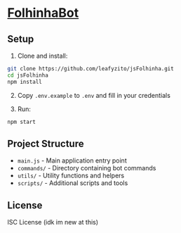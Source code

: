 # [FolhinhaBot](https://folhinhabot.com/)

## Setup

1. Clone and install:
```bash
git clone https://github.com/leafyzito/jsFolhinha.git
cd jsFolhinha
npm install
```

2. Copy `.env.example` to `.env` and fill in your credentials

3. Run:
```bash
npm start
```

## Project Structure

- `main.js` - Main application entry point
- `commands/` - Directory containing bot commands
- `utils/` - Utility functions and helpers
- `scripts/` - Additional scripts and tools

## License

ISC License (idk im new at this)
